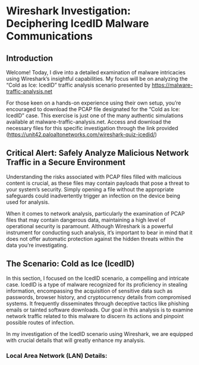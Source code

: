 # Wireshark Investigation: Deciphering IcedID Malware Communications

## Introduction
Welcome! Today, I dive into a detailed examination of malware intricacies using Wireshark’s insightful capabilities. My focus will be on analyzing the “Cold as Ice: IcedID” traffic analysis scenario presented by https://malware-traffic-analysis.net

For those keen on a hands-on experience using their own setup, you’re encouraged to download the PCAP file designated for the “Cold as Ice: IcedID” case. This exercise is just one of the many authentic simulations available at malware-traffic-analysis.net. Access and download the necessary files for this specific investigation through the link provided (https://unit42.paloaltonetworks.com/wireshark-quiz-icedid/)

## Critical Alert: Safely Analyze Malicious Network Traffic in a Secure Environment
Understanding the risks associated with PCAP files filled with malicious content is crucial, as these files may contain payloads that pose a threat to your system’s security. Simply opening a file without the appropriate safeguards could inadvertently trigger an infection on the device being used for analysis.

When it comes to network analysis, particularly the examination of PCAP files that may contain dangerous data, maintaining a high level of operational security is paramount. Although Wireshark is a powerful instrument for conducting such analysis, it’s important to bear in mind that it does not offer automatic protection against the hidden threats within the data you’re investigating.

## The Scenario: Cold as Ice (IcedID)

In this section, I focused on the IcedID scenario, a compelling and intricate case. IcedID is a type of malware recognized for its proficiency in stealing information, encompassing the acquisition of sensitive data such as passwords, browser history, and cryptocurrency details from compromised systems. It frequently disseminates through deceptive tactics like phishing emails or tainted software downloads. Our goal in this analysis is to examine network traffic related to this malware to discern its actions and pinpoint possible routes of infection.

In my investigation of the IcedID scenario using Wireshark, we are equipped with crucial details that will greatly enhance my analysis.

### Local Area Network (LAN) Details:

